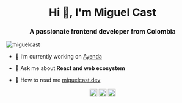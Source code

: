 <h1 align="center">Hi 👋, I'm Miguel Cast</h1>
<h3 align="center">A passionate frontend developer from Colombia</h3>

<p align="left"> <img src="https://komarev.com/ghpvc/?username=miguelcast" alt="miguelcast" /> </p>

- 🔭 I’m currently working on [Ayenda](https://ayenda.com)

- 💬 Ask me about **React and web ecosystem**

- 📖 How to read me [miguelcast.dev](https://miguelcast.dev)

<p align="center">
<a href="https://codepen.io/https://codepen.io/miguelcast" target="blank"><img align="center" src="https://cdn.jsdelivr.net/npm/simple-icons@3.0.1/icons/codepen.svg" alt="https://codepen.io/miguelcast" height="20" width="20" /></a>
<a href="https://twitter.com/https://twitter.com/miguel__cast" target="blank"><img align="center" src="https://cdn.jsdelivr.net/npm/simple-icons@3.0.1/icons/twitter.svg" alt="https://twitter.com/miguel__cast" height="20" width="20" /></a>
<a href="https://linkedin.com/in/https://www.linkedin.com/in/miguel-cast/" target="blank"><img align="center" src="https://cdn.jsdelivr.net/npm/simple-icons@3.0.1/icons/linkedin.svg" alt="https://www.linkedin.com/in/miguel-cast/" height="20" width="20" /></a>
</p>
